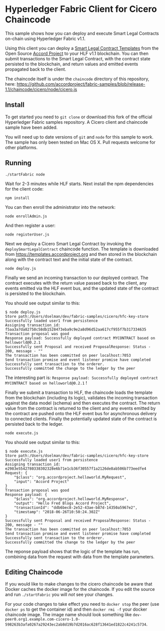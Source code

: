 # Hyperledger Fabric Client for Cicero Chaincode

This sample shows how you can deploy and execute Smart Legal Contracts on-chain using Hyperledger Fabric v1.1.

Using this client you can deploy a [Smart Legal Contract Templates](https://templates.accordproject.org) from the Open Source [Accord Project](https://accordproject.org) to your HLF v1.1 blockchain. You can then submit transactions to the Smart Legal Contract, with the contract state persisted to the blockchain, and return values and emitted events propagated back to the client.

The chaincode itself is under the `chaincode` directory of this repository, here: https://github.com/accordproject/fabric-samples/blob/release-1.1/chaincode/cicero/node/cicero.js

## Install

To get started you need to `git clone` or download this fork of the official Hyperledger Fabric samples repository. A Cicero client and chaincode sample have been added.

You will need up to date versions of `git` and `node` for this sample to work. The sample has only been tested on Mac OS X. Pull requests welcome for other platforms.

## Running

```
./startFabric node
```

Wait for 2-3 minutes while HLF starts. Next install the npm dependencies for the client code:

```
npm install
```

You can then enroll the administrator into the network:

```
node enrollAdmin.js
```

And then register a user:

```
node registerUser.js
```

Next we deploy a Cicero Smart Legal Contract by invoking the `deploySmartLegalContract` chaincode function. 
The template is downloaded from https://templates.accordproject.org and then stored in the blockchain along 
with the contract text and the initial state of the contract.

```
node deploy.js
```

Finally we send an incoming transaction to our deployed contract. The contract executes with the return value passed back to the client, any events emitted via the HLF event bus, and the updated state of the contract is persisted to the blockchain.

You should see output similar to this:

```
$ node deploy.js 
Store path:/Users/dselman/dev/fabric-samples/cicero/hfc-key-store
Successfully loaded user1 from persistence
Assigning transaction_id:  f5aa3a7da82758c58db1528473eba9c9e2a8d96d52aa617cf955f7b317334635
Transaction proposal was good
Response payload: Successfully deployed contract MYCONTRACT based on helloworld@0.2.1
Successfully sent Proposal and received ProposalResponse: Status - 200, message - ""
The transaction has been committed on peer localhost:7053
Send transaction promise and event listener promise have completed
Successfully sent transaction to the orderer.
Successfully committed the change to the ledger by the peer
```

The interesting part is: `Response payload: Successfully deployed contract MYCONTRACT based on helloworld@0.2.1` !

Finally we submit a transaction to HLF, the chaincode loads the template from the blockchain (including its logic), validates the incoming transaction against the data model (schema) and then executes the contract. The return value from the contract is returned to the client and any events emitted by the contract are pushed onto the HLF event bus for asynchronous delivery to connected clients. Finally the potentially updated state of the contract is persisted back to the ledger.

```
node execute.js
```

You should see output similar to this:

```
$ node execute.js
Store path:/Users/dselman/dev/fabric-samples/cicero/hfc-key-store
Successfully loaded user1 from persistence
Assigning transaction_id:  e2983e5542780338302328e6b71e1cb36f30557f1a2126de8ab506b773eedfe4
Request: {
    "$class": "org.accordproject.helloworld.MyRequest",
    "input": "Accord Project"
}
Transaction proposal was good
Response payload: {
    "$class": "org.accordproject.helloworld.MyResponse",
    "output": "Hello Fred Blogs Accord Project",
    "transactionId": "ddb6bec8-2e52-43ae-b87d-14350a5967e2",
    "timestamp": "2018-06-26T10:50:24.302Z"
}
Successfully sent Proposal and received ProposalResponse: Status - 200, message - ""
The transaction has been committed on peer localhost:7053
Send transaction promise and event listener promise have completed
Successfully sent transaction to the orderer.
Successfully committed the change to the ledger by the peer
```

The reponse payload shows that the logic of the template has run, combining data from the request with data from the template parameters.

## Editing Chaincode

If you would like to make changes to the cicero chaincode be aware that Docker caches the docker image for the chaincode. If you edit the source and run `./startFabric` you will *not* see your changes.

For your code changes to take effect you need to `docker stop` the peer (use `docker ps` to get the container id) and then `docker rmi -f` your docker chaincode image. The image name should look something like `dev-peer0.org1.example.com-cicero-1.0-598263b3afa0267a29243ec2ab8d19b7d2016ac628f13641ed1822c4241c5734`.